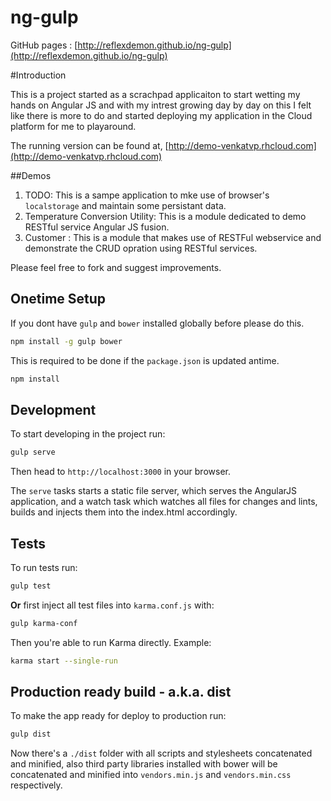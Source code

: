 ng-gulp
============

GitHub pages : [http://reflexdemon.github.io/ng-gulp](http://reflexdemon.github.io/ng-gulp)

#Introduction

This is a project started as a scrachpad applicaiton to start wetting my hands on Angular JS and with my intrest growing day by day on this I felt like there is more to do and started deploying my application in the Cloud platform for me to playaround.

The running version can be found at, [http://demo-venkatvp.rhcloud.com](http://demo-venkatvp.rhcloud.com)

##Demos

1. TODO: This is a sampe application to mke use of browser's `localstorage` and maintain some persistant data.
2. Temperature Conversion Utility: This is a module dedicated to demo RESTful service Angular JS fusion.
3. Customer : This is a module that makes use of RESTFul webservice and demonstrate the CRUD opration using RESTful services.

Please feel free to fork and suggest improvements.

## Onetime Setup
If you dont have `gulp` and `bower` installed globally before please do this.

```bash
npm install -g gulp bower 
```

This is required to be done if the `package.json` is updated antime.

```bash
npm install
```


## Development

To start developing in the project run:

```bash
gulp serve
```

Then head to `http://localhost:3000` in your browser.

The `serve` tasks starts a static file server, which serves the AngularJS application, and a watch task which watches all files for changes and lints, builds and injects them into the index.html accordingly.

## Tests

To run tests run:

```bash
gulp test
```

**Or** first inject all test files into `karma.conf.js` with:

```bash
gulp karma-conf
```

Then you're able to run Karma directly. Example:

```bash
karma start --single-run
```

## Production ready build - a.k.a. dist

To make the app ready for deploy to production run:

```bash
gulp dist
```

Now there's a `./dist` folder with all scripts and stylesheets concatenated and minified, also third party libraries installed with bower will be concatenated and minified into `vendors.min.js` and `vendors.min.css` respectively.

